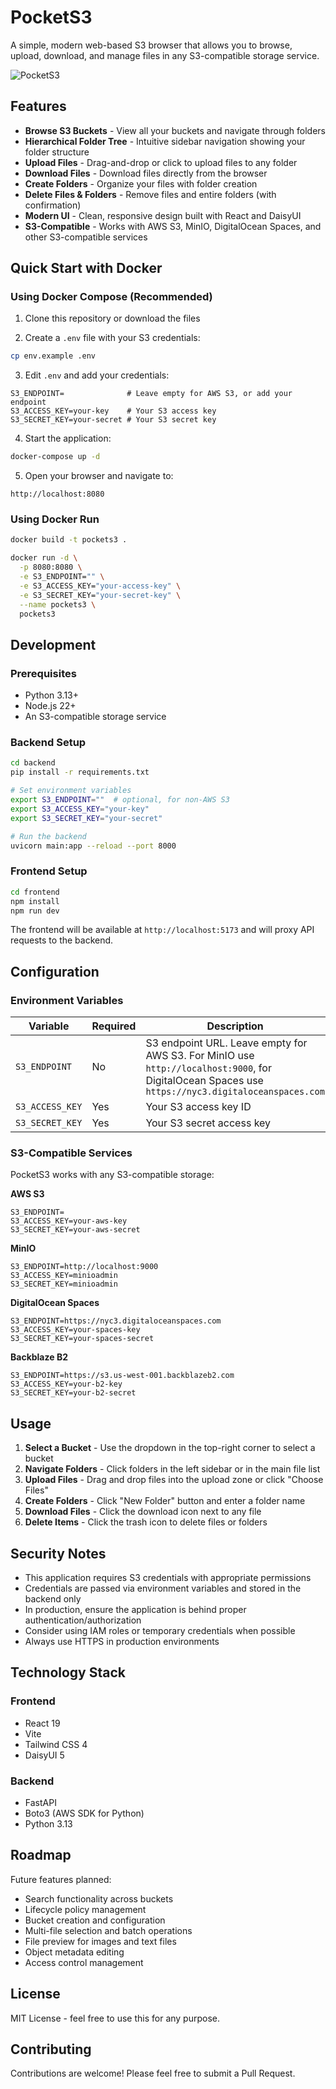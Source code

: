 # PocketS3

A simple, modern web-based S3 browser that allows you to browse, upload, download, and manage files in any S3-compatible storage service.

![PocketS3](https://img.shields.io/badge/docker-ready-blue.svg)

## Features

- **Browse S3 Buckets** - View all your buckets and navigate through folders
- **Hierarchical Folder Tree** - Intuitive sidebar navigation showing your folder structure
- **Upload Files** - Drag-and-drop or click to upload files to any folder
- **Download Files** - Download files directly from the browser
- **Create Folders** - Organize your files with folder creation
- **Delete Files & Folders** - Remove files and entire folders (with confirmation)
- **Modern UI** - Clean, responsive design built with React and DaisyUI
- **S3-Compatible** - Works with AWS S3, MinIO, DigitalOcean Spaces, and other S3-compatible services

## Quick Start with Docker

### Using Docker Compose (Recommended)

1. Clone this repository or download the files

2. Create a `.env` file with your S3 credentials:
```bash
cp env.example .env
```

3. Edit `.env` and add your credentials:
```env
S3_ENDPOINT=              # Leave empty for AWS S3, or add your endpoint
S3_ACCESS_KEY=your-key    # Your S3 access key
S3_SECRET_KEY=your-secret # Your S3 secret key
```

4. Start the application:
```bash
docker-compose up -d
```

5. Open your browser and navigate to:
```
http://localhost:8080
```

### Using Docker Run

```bash
docker build -t pockets3 .

docker run -d \
  -p 8080:8080 \
  -e S3_ENDPOINT="" \
  -e S3_ACCESS_KEY="your-access-key" \
  -e S3_SECRET_KEY="your-secret-key" \
  --name pockets3 \
  pockets3
```

## Development

### Prerequisites

- Python 3.13+
- Node.js 22+
- An S3-compatible storage service

### Backend Setup

```bash
cd backend
pip install -r requirements.txt

# Set environment variables
export S3_ENDPOINT=""  # optional, for non-AWS S3
export S3_ACCESS_KEY="your-key"
export S3_SECRET_KEY="your-secret"

# Run the backend
uvicorn main:app --reload --port 8000
```

### Frontend Setup

```bash
cd frontend
npm install
npm run dev
```

The frontend will be available at `http://localhost:5173` and will proxy API requests to the backend.

## Configuration

### Environment Variables

| Variable | Required | Description |
|----------|----------|-------------|
| `S3_ENDPOINT` | No | S3 endpoint URL. Leave empty for AWS S3. For MinIO use `http://localhost:9000`, for DigitalOcean Spaces use `https://nyc3.digitaloceanspaces.com` |
| `S3_ACCESS_KEY` | Yes | Your S3 access key ID |
| `S3_SECRET_KEY` | Yes | Your S3 secret access key |

### S3-Compatible Services

PocketS3 works with any S3-compatible storage:

**AWS S3**
```env
S3_ENDPOINT=
S3_ACCESS_KEY=your-aws-key
S3_SECRET_KEY=your-aws-secret
```

**MinIO**
```env
S3_ENDPOINT=http://localhost:9000
S3_ACCESS_KEY=minioadmin
S3_SECRET_KEY=minioadmin
```

**DigitalOcean Spaces**
```env
S3_ENDPOINT=https://nyc3.digitaloceanspaces.com
S3_ACCESS_KEY=your-spaces-key
S3_SECRET_KEY=your-spaces-secret
```

**Backblaze B2**
```env
S3_ENDPOINT=https://s3.us-west-001.backblazeb2.com
S3_ACCESS_KEY=your-b2-key
S3_SECRET_KEY=your-b2-secret
```

## Usage

1. **Select a Bucket** - Use the dropdown in the top-right corner to select a bucket
2. **Navigate Folders** - Click folders in the left sidebar or in the main file list
3. **Upload Files** - Drag and drop files into the upload zone or click "Choose Files"
4. **Create Folders** - Click "New Folder" button and enter a folder name
5. **Download Files** - Click the download icon next to any file
6. **Delete Items** - Click the trash icon to delete files or folders

## Security Notes

- This application requires S3 credentials with appropriate permissions
- Credentials are passed via environment variables and stored in the backend only
- In production, ensure the application is behind proper authentication/authorization
- Consider using IAM roles or temporary credentials when possible
- Always use HTTPS in production environments

## Technology Stack

### Frontend
- React 19
- Vite
- Tailwind CSS 4
- DaisyUI 5

### Backend
- FastAPI
- Boto3 (AWS SDK for Python)
- Python 3.13

## Roadmap

Future features planned:
- Search functionality across buckets
- Lifecycle policy management
- Bucket creation and configuration
- Multi-file selection and batch operations
- File preview for images and text files
- Object metadata editing
- Access control management

## License

MIT License - feel free to use this for any purpose.

## Contributing

Contributions are welcome! Please feel free to submit a Pull Request.

